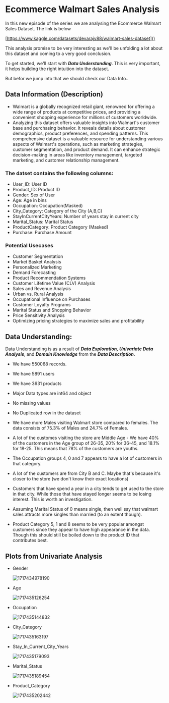 # Ecommerce Walmart Sales Analysis

In this new episode of the series we are analysing the Ecommerce Walmart Sales Dataset. The link is below

[https://www.kaggle.com/datasets/devarajv88/walmart-sales-dataset]()

This analysis promise to be very interesting as we'll be unfolding a lot about this dataset and coming to a very good conclusion. 

To get started, we'll start with ***Data Understanding***. This is very important, it helps building the right intuition into the dataset. 

But befor we jump into that we should check our Data Info..

## Data Information (Description)

- Walmart is a globally recognized retail giant, renowned for offering a wide range of products at competitive prices, and providing a convenient shopping experience for millions of customers worldwide.
- Analyzing this dataset offers valuable insights into Walmart's customer base and purchasing behavior. It reveals details about customer demographics, product preferences, and spending patterns. This comprehensive dataset is a valuable resource for understanding various aspects of Walmart's operations, such as marketing strategies, customer segmentation, and product demand. It can enhance strategic decision-making in areas like inventory management, targeted marketing, and customer relationship management.

### The datset contains the following columns:

- User_ID: User ID
- Product_ID: Product ID
- Gender: Sex of User
- Age: Age in bins
- Occupation: Occupation(Masked)
- City_Category: Category of the City (A,B,C)
- StayInCurrentCityYears: Number of years stay in current city
- Marital_Status: Marital Status
- ProductCategory: Product Category (Masked)
- Purchase: Purchase Amount

### Potential Usecases

- Customer Segmentation
- Market Basket Analysis
- Personalized Marketing
- Demand Forecasting
- Product Recommendation Systems
- Customer Lifetime Value (CLV) Analysis
- Sales and Revenue Analysis
- Urban vs. Rural Analysis
- Occupational Influence on Purchases
- Customer Loyalty Programs
- Marital Status and Shopping Behavior
- Price Sensitivity Analysis
- Optimizing pricing strategies to maximize sales and profitability

## Data Understanding:

Data Understanding is as a result of ***Data Exploration,* *Univariate Data Analysis***, and ***Domain Knowledge*** from the ***Data Description.***

* We have 550068 records.
* We have 5891 users
* We have 3631 products

* Major Data types are int64 and object
* No missing values

* No Duplicated row in the dataset
* We have more Males visiting Walmart store compared to females. The data consists of 75.3% of Males and 24.7% of Females.

* A lot of the customes visiting the store are Middle Age - We have 40% of the customers in the Age group of 26-35, 20% for 36-45, and 18.1% for 18-25. This means that 78% of the customers are youths.
* The Occupation groups 4, 0 and 7 appears to have a lot of customers in that category.

* A lot of the customers are from City B and C. Maybe that's because it's closer to the store (we don't know their exact locations)
* Customers that have spend a year in a city tends to get used to the store in that city. While those that have stayed longer seems to be losing interest. This is worth an investigation.
* Assuming Marital Status of 0 means single, then well say that walmart sales attracts more singles than married (to an extent though).
* Product Category 5, 1 and 8 seems to be very popular amongst customers since they appear to have high appearance in the data. Though this should still be boiled down to the product ID that contributes best.


## Plots from Univariate Analysis

* Gender

    ![1717434978190](image/Readme/1717434978190.png)

* Age

  ![1717435126254](image/Readme/1717435126254.png)
* Occupation

  ![1717435144832](image/Readme/1717435144832.png)
* City_Category

  ![1717435163197](image/Readme/1717435163197.png)
* Stay_In_Current_City_Years

  ![1717435179093](image/Readme/1717435179093.png)
* Marital_Status

  ![1717435189454](image/Readme/1717435189454.png)
* Product_Category

    ![1717435202442](image/Readme/1717435202442.png)

